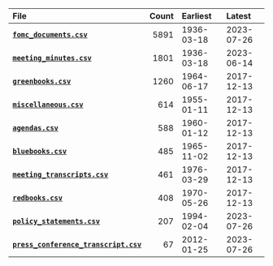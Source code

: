 | File                                                                    |   Count | Earliest   | Latest     |
|:------------------------------------------------------------------------|--------:|:-----------|:-----------|
| [**`fomc_documents.csv`**](fomc_documents.md)                           |    5891 | 1936-03-18 | 2023-07-26 |
| [**`meeting_minutes.csv`**](meeting_minutes.md)                         |    1801 | 1936-03-18 | 2023-06-14 |
| [**`greenbooks.csv`**](greenbooks.md)                                   |    1260 | 1964-06-17 | 2017-12-13 |
| [**`miscellaneous.csv`**](miscellaneous.md)                             |     614 | 1955-01-11 | 2017-12-13 |
| [**`agendas.csv`**](agendas.md)                                         |     588 | 1960-01-12 | 2017-12-13 |
| [**`bluebooks.csv`**](bluebooks.md)                                     |     485 | 1965-11-02 | 2017-12-13 |
| [**`meeting_transcripts.csv`**](meeting_transcripts.md)                 |     461 | 1976-03-29 | 2017-12-13 |
| [**`redbooks.csv`**](redbooks.md)                                       |     408 | 1970-05-26 | 2017-12-13 |
| [**`policy_statements.csv`**](policy_statements.md)                     |     207 | 1994-02-04 | 2023-07-26 |
| [**`press_conference_transcript.csv`**](press_conference_transcript.md) |      67 | 2012-01-25 | 2023-07-26 |